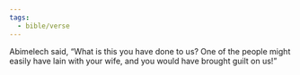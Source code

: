 ```yaml
---
tags:
  - bible/verse
---
```

Abimelech said, “What is this you have done to us? One of the people might easily have lain with your wife, and you would have brought guilt on us!”